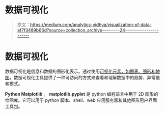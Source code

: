 # 数据可视化

> 原文：<https://medium.com/analytics-vidhya/visualization-of-data-af7f3489b66d?source=collection_archive---------24----------------------->

# **数据可视化**

数据可视化是信息和数据的图形化表示。通过使用[可视化元素，如图表、图形和地图](https://www.tableau.com/learn/articles/data-visualization/glossary)，数据可视化工具提供了一种可访问的方式来查看和理解数据中的趋势、异常值和模式。

**Python Matplotlib** 。 **matplotlib.pyplot** 是 python 编程语言中用于 2D 图形的绘图库。它可以用于 python 脚本、shell、web 应用服务器和其他图形用户界面工具包。